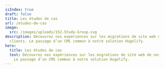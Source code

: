 ```yaml
---
isIndex: true
draft: false
title: Les études de cas
url: /etudes-de-cas
image:
  src: /images/uploads/152.Study-Group.svg
description: Découvrez nos expériences sur les migrations de site web de nos
  clients. Le passage d’un CMS commun à notre solution Hugolify.
hero:
  title: Les études de cas
  text: Découvrez nos expériences sur les migrations de site web de nos clients.
    Le passage d’un CMS commun à notre solution Hugolify.
---
```

